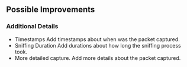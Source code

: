 ##  Possible Improvements

### Additional Details
* Timestamps
  Add timestamps about when was the packet captured.
* Sniffing Duration
  Add durations about how long the sniffing process took.
* More detailed capture.
  Add more details about the packet captured.
